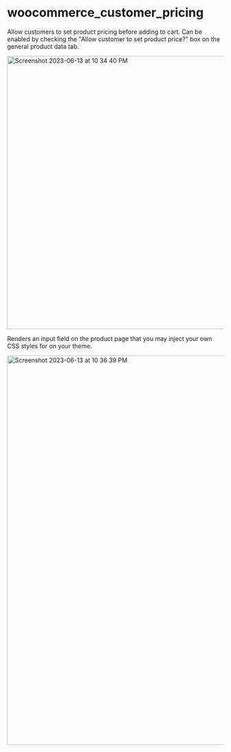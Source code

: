 # woocommerce_customer_pricing

Allow customers to set product pricing before adding to cart. Can be enabled by checking the "Allow customer to set product price?" box on the general product data tab.
 
<img width="634" alt="Screenshot 2023-06-13 at 10 34 40 PM" src="https://github.com/fyrware/woocommerce_customer_pricing/assets/1518343/04f18325-fc33-4991-85c0-a93d9c39ee0c">

Renders an input field on the product page that you may inject your own CSS styles for on your theme.

<img width="904" alt="Screenshot 2023-06-13 at 10 36 39 PM" src="https://github.com/fyrware/woocommerce_customer_pricing/assets/1518343/1cf42ac7-1d4a-4d0b-91ab-70e2c6c8eb6e">
